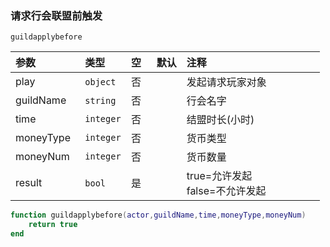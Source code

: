 ### 请求行会联盟前触发

`guildapplybefore`

| 参数      | 类型      | 空   | 默认 | 注释                              |
| :-------- | :-------- | :--- | :--- | :-------------------------------- |
| play      | `object`  | 否   |      | 发起请求玩家对象                  |
| guildName | `string`  | 否   |      | 行会名字                          |
| time      | `integer` | 否   |      | 结盟时长(小时)                    |
| moneyType | `integer` | 否   |      | 货币类型                          |
| moneyNum  | `integer` | 否   |      | 货币数量                          |
| result    | `bool`    | 是   |      | true=允许发起<br />false=不允许发起 |
```lua
function guildapplybefore(actor,guildName,time,moneyType,moneyNum)
    return true
end
```

